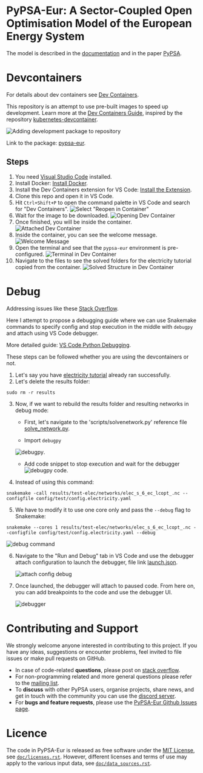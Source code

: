 <!--
SPDX-FileCopyrightText: 2017-2024 The PyPSA-Eur Authors
SPDX-License-Identifier: CC-BY-4.0
-->

# PyPSA-Eur: A Sector-Coupled Open Optimisation Model of the European Energy System

The model is described in the [documentation](https://pypsa-eur.readthedocs.io)
and in the paper
[PyPSA](https://github.com/PyPSA/PyPSA).


# Devcontainers

For details about dev containers see [Dev Containers](https://containers.dev).

This repository is an attempt to use pre-built images to speed up development. Learn more at the [Dev Containers Guide](https://containers.dev/guide/prebuild), inspired by the repository [kubernetes-devcontainer](https://github.com/craiglpeters/kubernetes-devcontainer).

![Adding development package to repository](doc/img/pypsa-eur-package.png)

Link to the package: [pypsa-eur](https://github.com/drifter089/pypsa-eur/pkgs/container/pypsa-eur).

## Steps

1. You need [Visual Studio Code](https://code.visualstudio.com/) installed.
2. Install Docker: [Install Docker](https://code.visualstudio.com/docs/devcontainers/tutorial#_install-docker).
3. Install the Dev Containers extension for VS Code: [Install the Extension](https://code.visualstudio.com/docs/devcontainers/tutorial#_install-the-extension).
4. Clone this repo and open it in VS Code.
5. Hit `Ctrl+Shift+P` to open the command palette in VS Code and search for "Dev Containers".
   ![Select "Reopen in Container"](doc/img/select-reopen-dev-container.png)
6. Wait for the image to be downloaded.
   ![Opening Dev Container](doc/img/opening-dev-container.png)
7. Once finished, you will be inside the container.
   ![Attached Dev Container](doc/img/attached-dev-container.png)
8. Inside the container, you can see the welcome message.
   ![Welcome Message](doc/img/message-dev-container.png)
9. Open the terminal and see that the `pypsa-eur` environment is pre-configured.
   ![Terminal in Dev Container](doc/img/terminal-dev-con.png)
10. Navigate to the files to see the solved folders for the electricity tutorial copied from the container.
    ![Solved Structure in Dev Container](doc/img/solved-structure-dev-con.png)


# Debug

Addressing issues like these [Stack Overflow](https://stackoverflow.com/questions/78677266/how-to-debug-scripts-for-pypsa-eur).

Here I attempt to propose a debugging guide where we can use Snakemake commands to specify config and stop execution in the middle with `debugpy` and attach using VS Code debugger.

More detailed guide: [VS Code Python Debugging](https://code.visualstudio.com/docs/python/debugging#_example).

These steps can be followed whether you are using the devcontainers or not.

1. Let's say you have [electricity tutorial](https://pypsa-eur.readthedocs.io/en/latest/tutorial.html) already ran successfully.
2. Let's delete the results folder:

```
sudo rm -r results
```

3. Now, if we want to rebuild the results folder and resulting networks in debug mode:
   - First, let's navigate to the 'scripts/solvenetwork.py' reference file [solve_network.py](https://github.com/drifter089/pypsa-eur/blob/master/scripts/solve_network.py).
   
   - Import `debugpy` 
   
   ![debugpy](doc/img/debugpy-code-1.png).
   
   - Add code snippet to stop execution and wait for the debugger ![debugpy code](doc/img/debugpy-code-2.png).
   

4. Instead of using this command:
```
snakemake -call results/test-elec/networks/elec_s_6_ec_lcopt_.nc --configfile config/test/config.electricity.yaml
```

5. We have to modify it to use one core only and pass the `--debug` flag to Snakemake:

```
snakemake --cores 1 results/test-elec/networks/elec_s_6_ec_lcopt_.nc --configfile config/test/config.electricity.yaml --debug
```

   ![debug command](doc/img/debug-command.png)

6. Navigate to the "Run and Debug" tab in VS Code and use the debugger attach configuration to launch the debugger, file link [launch.json](https://github.com/drifter089/pypsa-eur/blob/master/.vscode/launch.json).

   ![attach config debug](doc/img/attach-config-debug.png)

7. Once launched, the debugger will attach to paused code. From here on, you can add breakpoints to the code and use the debugger UI.

   ![debugger](doc/img/debugger.png)


# Contributing and Support

We strongly welcome anyone interested in contributing to this project. If you have any ideas, suggestions or encounter problems, feel invited to file issues or make pull requests on GitHub.

- In case of code-related **questions**, please post on [stack overflow](https://stackoverflow.com/questions/tagged/pypsa).
- For non-programming related and more general questions please refer to the [mailing list](https://groups.google.com/group/pypsa).
- To **discuss** with other PyPSA users, organise projects, share news, and get in touch with the community you can use the [discord server](https://discord.com/invite/AnuJBk23FU).
- For **bugs and feature requests**, please use the [PyPSA-Eur Github Issues page](https://github.com/PyPSA/pypsa-eur/issues).

# Licence

The code in PyPSA-Eur is released as free software under the
[MIT License](https://opensource.org/licenses/MIT), see [`doc/licenses.rst`](doc/licenses.rst).
However, different licenses and terms of use may apply to the various
input data, see [`doc/data_sources.rst`](doc/data_sources.rst).
